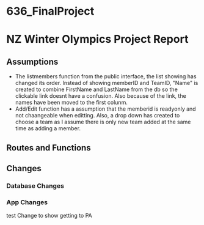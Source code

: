 # 636_FinalProject

# NZ Winter Olympics Project Report
## Assumptions
- The listmembers function from the public interface, the list showing has changed its order. Instead of showing memberID and TeamID, "Name" is created to combine FirstName and LastName from the db so the clickable link doesnt have a confusion. Also because of the link, the names have been moved to the first colunm.  
- Add/Edit function has a assumption that the memberid is readyonly and not chaangeable when editting. Also, a drop down has created to choose a team as I assume there is only new team added at the same time as adding a member. 
## Routes and Functions
## Changes
### Database Changes
### App Changes

test
Change to show getting to PA
